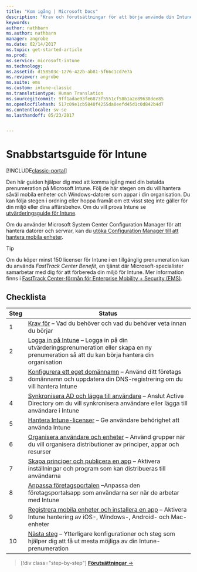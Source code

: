 ```yaml
---
title: "Kom igång | Microsoft Docs"
description: "Krav och förutsättningar för att börja använda din Intune-prenumeration"
keywords: 
author: nathbarn
ms.author: nathbarn
manager: angrobe
ms.date: 02/14/2017
ms.topic: get-started-article
ms.prod: 
ms.service: microsoft-intune
ms.technology: 
ms.assetid: d158503c-1276-422b-ab81-5f66c1cd7e7a
ms.reviewer: angrobe
ms.suite: ems
ms.custom: intune-classic
ms.translationtype: Human Translation
ms.sourcegitcommit: 9ff1adae93fe6873f5551cf58b1a2e89638dee85
ms.openlocfilehash: 517c09e1cb5840f4255da0eefd45d1c0d842b4d7
ms.contentlocale: sv-se
ms.lasthandoff: 05/23/2017


---
```



# <a name="intune-quick-start-guide"></a>Snabbstartsguide för Intune

[!INCLUDE[classic-portal](../includes/classic-portal.md)]

Den här guiden hjälper dig med att komma igång med din betalda prenumeration på Microsoft Intune. Följ de här stegen om du vill hantera såväl mobila enheter och Windows-datorer som appar i din organisation. Du kan följa stegen i ordning eller hoppa framåt om ett visst steg inte gäller för din miljö eller dina affärsbehov. Om du vill prova Intune se [utvärderingsguide för Intune](/intune-classic/understand-explore/get-started-with-a-30-day-trial-of-microsoft-intune).  

Om du använder Microsoft System Center Configuration Manager för att hantera datorer och servrar, kan du [utöka Configuration Manager till att hantera mobila enheter](https://docs.microsoft.com/sccm/mdm/understand/choose-between-standalone-intune-and-hybrid-mobile-device-management).

>[!TIP]
>Om du köper minst 150 licenser för Intune i en tillgänglig prenumeration kan du använda *FastTrack Center Benefit*, en tjänst där Microsoft-specialister samarbetar med dig för att förbereda din miljö för Intune. Mer information finns i [FastTrack Center-förmån för Enterprise Mobility + Security (EMS)](https://docs.microsoft.com/enterprise-mobility-security/Solutions/enterprise-mobility-fasttrack-program).

## <a name="checklist"></a>Checklista

| Steg | Status  |
| ------------- |-------------|
| 1  | [Krav för](what-to-know-before-you-start-microsoft-intune.md) – Vad du behöver och vad du behöver veta innan du börjar|
| 2 |  [Logga in på Intune](start-with-a-paid-subscription-to-microsoft-intune-step-1.md) – Logga in på din utvärderingsprenumeration eller skapa en ny prenumeration så att du kan börja hantera din organisation   |  
| 3 | [Konfigurera ett eget domännamn](start-with-a-paid-subscription-to-microsoft-intune-step-2.md) – Använd ditt företags domännamn och uppdatera din DNS-registrering om du vill hantera Intune   |
| 4 | [Synkronisera AD och lägga till användare](start-with-a-paid-subscription-to-microsoft-intune-step-3.md) – Anslut Active Directory om du vill synkronisera användare eller lägga till användare i Intune  |
| 5 | [Hantera Intune-licenser](start-with-a-paid-subscription-to-microsoft-intune-step-4.md) – Ge användare behörighet att använda Intune|
| 6 | [Organisera användare och enheter](start-with-a-paid-subscription-to-microsoft-intune-step-5.md) – Använd grupper när du vill organisera distributioner av principer, appar och resurser |
| 7 | [Skapa principer och publicera en app](start-with-a-paid-subscription-to-microsoft-intune-step-6.md) – Aktivera inställningar och program som kan distribueras till användarna |
| 8 | [Anpassa företagsportalen](start-with-a-paid-subscription-to-microsoft-intune-step-7.md) –Anpassa den företagsportalsapp som användarna ser när de arbetar med Intune  |
| 9 | [Registrera mobila enheter och installera en app](start-with-a-paid-subscription-to-microsoft-intune-step-8.md) – Aktivera Intune hantering av iOS-, Windows-, Android- och Mac-enheter |
|10 | [Nästa steg](post-configuration-tasks.md) – Ytterligare konfigurationer och steg som hjälper dig att få ut mesta möjliga av din Intune-prenumeration|


>[!div class="step-by-step"]
[**Förutsättningar** &rarr;](what-to-know-before-you-start-microsoft-intune.md)

